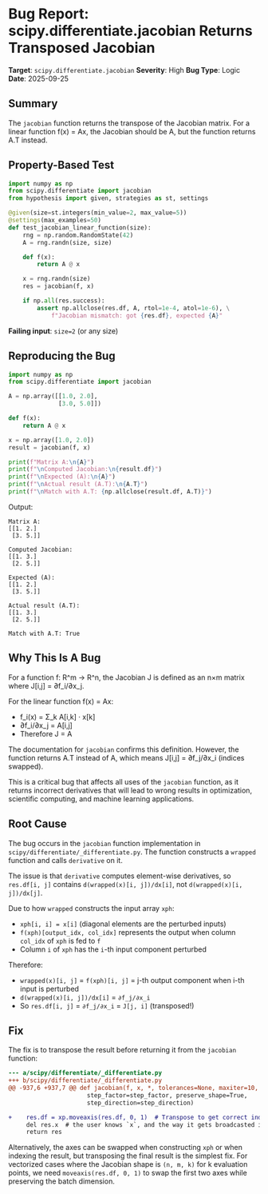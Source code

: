 # Bug Report: scipy.differentiate.jacobian Returns Transposed Jacobian

**Target**: `scipy.differentiate.jacobian`
**Severity**: High
**Bug Type**: Logic
**Date**: 2025-09-25

## Summary

The `jacobian` function returns the transpose of the Jacobian matrix. For a linear function f(x) = Ax, the Jacobian should be A, but the function returns A.T instead.

## Property-Based Test

```python
import numpy as np
from scipy.differentiate import jacobian
from hypothesis import given, strategies as st, settings

@given(size=st.integers(min_value=2, max_value=5))
@settings(max_examples=50)
def test_jacobian_linear_function(size):
    rng = np.random.RandomState(42)
    A = rng.randn(size, size)

    def f(x):
        return A @ x

    x = rng.randn(size)
    res = jacobian(f, x)

    if np.all(res.success):
        assert np.allclose(res.df, A, rtol=1e-4, atol=1e-6), \
            f"Jacobian mismatch: got {res.df}, expected {A}"
```

**Failing input**: `size=2` (or any size)

## Reproducing the Bug

```python
import numpy as np
from scipy.differentiate import jacobian

A = np.array([[1.0, 2.0],
              [3.0, 5.0]])

def f(x):
    return A @ x

x = np.array([1.0, 2.0])
result = jacobian(f, x)

print(f"Matrix A:\n{A}")
print(f"\nComputed Jacobian:\n{result.df}")
print(f"\nExpected (A):\n{A}")
print(f"\nActual result (A.T):\n{A.T}")
print(f"\nMatch with A.T: {np.allclose(result.df, A.T)}")
```

Output:
```
Matrix A:
[[1. 2.]
 [3. 5.]]

Computed Jacobian:
[[1. 3.]
 [2. 5.]]

Expected (A):
[[1. 2.]
 [3. 5.]]

Actual result (A.T):
[[1. 3.]
 [2. 5.]]

Match with A.T: True
```

## Why This Is A Bug

For a function f: R^m → R^n, the Jacobian J is defined as an n×m matrix where J[i,j] = ∂f_i/∂x_j.

For the linear function f(x) = Ax:
- f_i(x) = Σ_k A[i,k] · x[k]
- ∂f_i/∂x_j = A[i,j]
- Therefore J = A

The documentation for `jacobian` confirms this definition. However, the function returns A.T instead of A, which means J[i,j] = ∂f_j/∂x_i (indices swapped).

This is a critical bug that affects all uses of the `jacobian` function, as it returns incorrect derivatives that will lead to wrong results in optimization, scientific computing, and machine learning applications.

## Root Cause

The bug occurs in the `jacobian` function implementation in `scipy/differentiate/_differentiate.py`. The function constructs a `wrapped` function and calls `derivative` on it.

The issue is that `derivative` computes element-wise derivatives, so `res.df[i, j]` contains `d(wrapped(x)[i, j])/dx[i]`, not `d(wrapped(x)[i, j])/dx[j]`.

Due to how `wrapped` constructs the input array `xph`:
- `xph[i, i] = x[i]` (diagonal elements are the perturbed inputs)
- `f(xph)[output_idx, col_idx]` represents the output when column `col_idx` of `xph` is fed to `f`
- Column `i` of `xph` has the `i`-th input component perturbed

Therefore:
- `wrapped(x)[i, j]` = `f(xph)[i, j]` = j-th output component when i-th input is perturbed
- `d(wrapped(x)[i, j])/dx[i]` = `∂f_j/∂x_i`
- So `res.df[i, j]` = `∂f_j/∂x_i` = `J[j, i]` (transposed!)

## Fix

The fix is to transpose the result before returning it from the `jacobian` function:

```diff
--- a/scipy/differentiate/_differentiate.py
+++ b/scipy/differentiate/_differentiate.py
@@ -937,6 +937,7 @@ def jacobian(f, x, *, tolerances=None, maxiter=10, order=8, initial_step=0.5,
                      step_factor=step_factor, preserve_shape=True,
                      step_direction=step_direction)

+    res.df = xp.moveaxis(res.df, 0, 1)  # Transpose to get correct index order
     del res.x  # the user knows `x`, and the way it gets broadcasted is meaningless here
     return res
```

Alternatively, the axes can be swapped when constructing `xph` or when indexing the result, but transposing the final result is the simplest fix. For vectorized cases where the Jacobian shape is `(n, m, k)` for k evaluation points, we need `moveaxis(res.df, 0, 1)` to swap the first two axes while preserving the batch dimension.